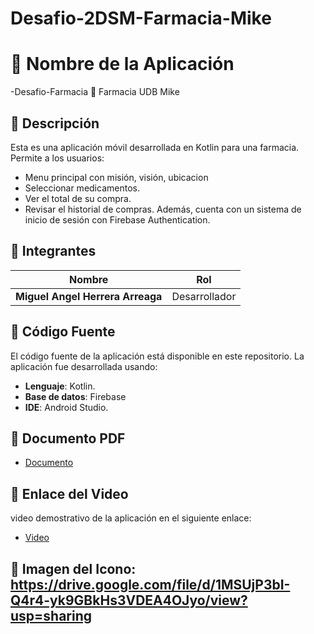 # Desafio-2DSM-Farmacia-Mike

# 🚀 Nombre de la Aplicación
-Desafio-Farmacia
🎨 Farmacia UDB  Mike

## 📱 Descripción
Esta es una aplicación móvil desarrollada en Kotlin para una farmacia. Permite a los usuarios:
- Menu principal con misión, visión, ubicacion
- Seleccionar medicamentos.
- Ver el total de su compra.
- Revisar el historial de compras.
Además, cuenta con un sistema de inicio de sesión con Firebase Authentication.

## 👥 Integrantes
| Nombre                                          |          Rol     |
| ----------------------------------------------- | -----------------|
| **Miguel Angel Herrera Arreaga**                |   Desarrollador  |

## 📂 Código Fuente
El código fuente de la aplicación está disponible en este repositorio. La aplicación fue desarrollada usando:
- **Lenguaje**:  Kotlin.
- **Base de datos**:  Firebase 
- **IDE**:  Android Studio.

## 📄 Documento PDF
- [Documento]( https://drive.google.com/file/d/1uyIJlQzTQ1AkIqRwFjF2dqvvuD-qaPbk/view?usp=sharing)

  
## 🎥 Enlace del Video
video demostrativo de la aplicación en el siguiente enlace:
- [Video ](https://drive.google.com/file/d/18ukojilC21MRqzUKAqaZV-xKFo-rzcRq/view?usp=sharing)

## 📱 Imagen del Icono:  https://drive.google.com/file/d/1MSUjP3bI-Q4r4-yk9GBkHs3VDEA4OJyo/view?usp=sharing
